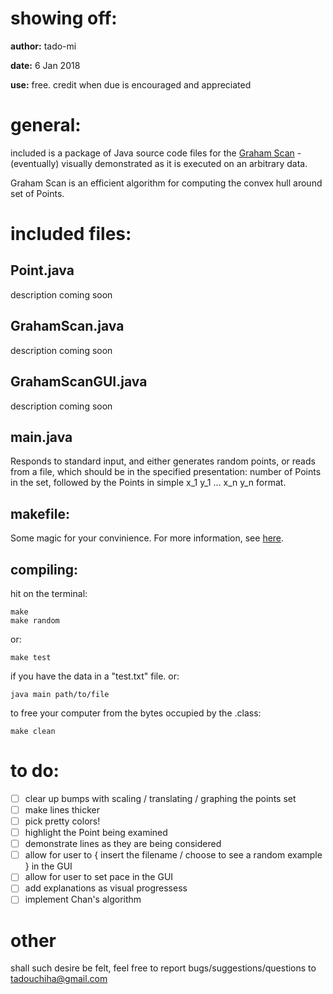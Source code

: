 # showing off:

**author:** tado-mi

**date:**   6 Jan 2018

**use:**    free. credit when due is encouraged and appreciated

# general:

included is a package of Java source code files for the [Graham Scan](http://www.wikipedia.org/wiki/Graham_scan) - (eventually) visually demonstrated as it is executed on an arbitrary data.

Graham Scan is an efficient algorithm for computing the convex hull around set of Points.

# included files:

## Point.java

description coming soon

## GrahamScan.java

description coming soon

## GrahamScanGUI.java

description coming soon
 
## main.java

Responds to standard input, and either generates random points, or reads from a file, which should be in the specified presentation: number of Points in the set, followed by the Points in simple x_1 y_1 ... x_n y_n format.

## makefile:

Some magic for your convinience. For more information, see [here](https://www.cs.swarthmore.edu/~newhall/unixhelp/javamakefiles.html).

## compiling:

hit on the terminal:
    
    make
    make random

or:

	make test

if you have the data in a "test.txt" file. or:

	java main path/to/file

to free your computer from the bytes occupied by the .class:

    make clean

# to do:

- [ ] clear up bumps with scaling / translating / graphing the points set
- [ ] make lines thicker
- [ ] pick pretty colors!
- [ ] highlight the Point being examined
- [ ] demonstrate lines as they are being considered
- [ ] allow for user to { insert the filename / choose to see a random example } in the GUI
- [ ] allow for user to set pace in the GUI
- [ ] add explanations as visual progressess
- [ ] implement Chan's algorithm

# other

shall such desire be felt, feel free to report bugs/suggestions/questions to tadouchiha@gmail.com
